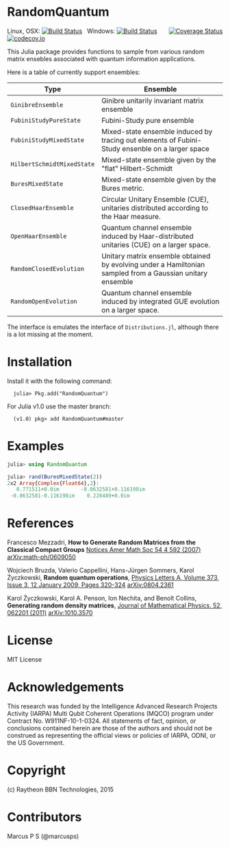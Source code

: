 # RandomQuantum

Linux, OSX: [![Build Status](https://travis-ci.org/BBN-Q/RandomQuantum.jl.svg?branch=master)](https://travis-ci.org/BBN-Q/RandomQuantum.jl)
&nbsp;
Windows: [![Build Status](https://ci.appveyor.com/api/projects/status/github/BBN-Q/RandomQuantum.jl?branch=master&svg=true)](https://ci.appveyor.com/project/BBN-Q/randomquantum-jl)
&nbsp; &nbsp; &nbsp;
[![Coverage Status](https://coveralls.io/repos/BBN-Q/RandomQuantum.jl/badge.svg?branch=master&service=github)](https://coveralls.io/github/BBN-Q/Randomquantum.jl?branch=master)
[![codecov.io](http://codecov.io/github/BBN-Q/RandomQuantum.jl/coverage.svg?branch=master)](http://codecov.io/github/BBN-Q/RandomQuantum.jl?branch=master)

This Julia package provides functions to sample from various random matrix ensebles
associated with quantum information applications.

Here is a table of currently support ensembles:

Type    | Ensemble
--------|----------
`GinibreEnsemble` | Ginibre unitarily invariant matrix ensemble
`FubiniStudyPureState` | Fubini-Study pure ensemble
`FubiniStudyMixedState` | Mixed-state ensemble induced by tracing out elements of Fubini-Study ensenble on a larger space
`HilbertSchmidtMixedState` | Mixed-state ensemble given by the "flat" Hilbert-Schmidt 
`BuresMixedState` | Mixed-state ensemble given by the Bures metric.
`ClosedHaarEnsemble` | Circular Unitary Ensemble (CUE), unitaries distributed according to the Haar measure.
`OpenHaarEnsemble` | Quantum channel ensemble induced by Haar-distributed unitaries (CUE) on a larger space.
`RandomClosedEvolution` | Unitary matrix ensemble obtained by evolving under a Hamiltonian sampled from a Gaussian unitary ensemble
`RandomOpenEvolution` | Quantum channel ensemble induced by integrated GUE evolution on a larger space.

The interface is emulates the interface of `Distributions.jl`,
although there is a lot missing at the moment.

# Installation

Install it with the following command:

	  julia> Pkg.add("RandomQuantum")
	  
For Julia v1.0 use the master branch:

	  (v1.0) pkg> add RandomQuantum#master
     
# Examples

```julia
julia> using RandomQuantum

julia> rand(BuresMixedState(2))
2x2 Array{Complex{Float64},2}:
   0.771511+0.0im       -0.0632581+0.116198im
 -0.0632581-0.116198im    0.228489+0.0im    
```

# References

Francesco Mezzadri, **How to Generate Random Matrices from the
Classical Compact Groups** [Notices Amer Math Soc 54 4 592
(2007)](http://www.ams.org/notices/200705/fea-mezzadri-web.pdf)
[arXiv:math-ph/0609050](http://arxiv.org/abs/math-ph/0609050)

Wojciech Bruzda, Valerio Cappellini, Hans-Jürgen Sommers, Karol
Życzkowski, **Random quantum operations**, [Physics Letters A, Volume 373,
Issue 3, 12 January 2009, Pages
320-324](http://www.sciencedirect.com/science/article/pii/S0375960108016885)
[arXiv:0804.2361](http://arxiv.org/abs/0804.2361)

Karol Życzkowski, Karol A. Penson, Ion Nechita, and Benoît Collins,
**Generating random density matrices**, [Journal of Mathematical
Physics, 52, 062201 (2011)](http://dx.doi.org/10.1063/1.3595693)
[arXiv:1010.3570](http://arxiv.org/abs/1010.3570)

# License

MIT License

# Acknowledgements

This research was funded by the Intelligence Advanced Research
Projects Activity (IARPA) Multi Qubit Coherent Operations (MQCO)
program under Contract No. W911NF-10-1-0324. All statements of fact,
opinion, or conclusions contained herein are those of the authors and
should not be construed as representing the official views or policies
of IARPA, ODNI, or the US Government.

# Copyright

(c) Raytheon BBN Technologies, 2015

# Contributors

Marcus P S (@marcusps)
